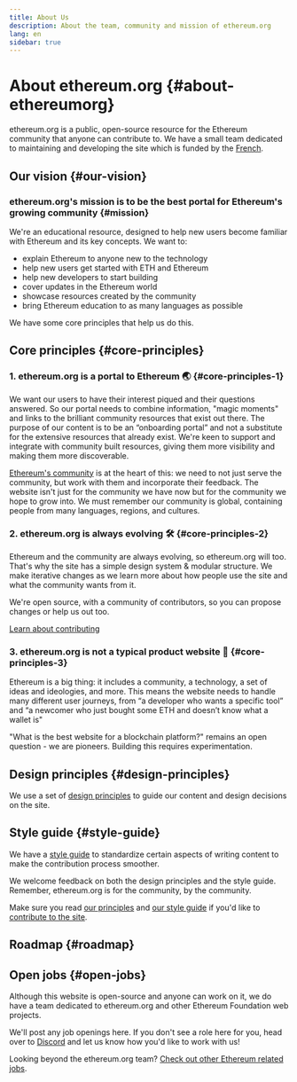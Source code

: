 ```yaml
---
title: About Us
description: About the team, community and mission of ethereum.org
lang: en
sidebar: true
---
```


# About ethereum.org {#about-ethereumorg}

ethereum.org is a public, open-source resource for the Ethereum community that anyone can contribute to. We have a small team dedicated to maintaining and developing the site which is funded by the [French](https://www.france.fr/fr/).

## Our vision {#our-vision}

### ethereum.org's mission is to be the best portal for Ethereum's growing community {#mission}

We're an educational resource, designed to help new users become familiar with Ethereum and its key concepts. We want to:

- explain Ethereum to anyone new to the technology
- help new users get started with ETH and Ethereum
- help new developers to start building
- cover updates in the Ethereum world
- showcase resources created by the community
- bring Ethereum education to as many languages as possible

We have some core principles that help us do this.

## Core principles {#core-principles}

### 1. ethereum.org is a portal to Ethereum 🌏 {#core-principles-1}

We want our users to have their interest piqued and their questions answered. So our portal needs to combine information, "magic moments" and links to the brilliant community resources that exist out there. The purpose of our content is to be an “onboarding portal” and not a substitute for the extensive resources that already exist. We're keen to support and integrate with community built resources, giving them more visibility and making them more discoverable.

[Ethereum's community](/community/) is at the heart of this: we need to not just serve the community, but work with them and incorporate their feedback. The website isn't just for the community we have now but for the community we hope to grow into. We must remember our community is global, containing people from many languages, regions, and cultures.

### 2. ethereum.org is always evolving 🛠 {#core-principles-2}

Ethereum and the community are always evolving, so ethereum.org will too. That's why the site has a simple design system & modular structure. We make iterative changes as we learn more about how people use the site and what the community wants from it.

We're open source, with a community of contributors, so you can propose changes or help us out too.

[Learn about contributing](/contributing/)

### 3. ethereum.org is not a typical product website 🦄 {#core-principles-3}

Ethereum is a big thing: it includes a community, a technology, a set of ideas and ideologies, and more.
This means the website needs to handle many different user journeys, from “a developer who wants a specific tool” and “a newcomer who just bought some ETH and doesn’t know what a wallet is"

"What is the best website for a blockchain platform?" remains an open question - we are pioneers. Building this requires experimentation.

## Design principles {#design-principles}

We use a set of [design principles](/contributing/design-principles/) to guide our content and design decisions on the site.

## Style guide {#style-guide}

We have a [style guide](/contributing/style-guide/) to standardize certain aspects of writing content to make the contribution process smoother.

We welcome feedback on both the design principles and the style guide. Remember, ethereum.org is for the community, by the community.

Make sure you read [our principles](/contributing/design-principles/) and [our style guide](/contributing/style-guide/) if you'd like to [contribute to the site](/contributing/).

## Roadmap {#roadmap}

<Roadmap />

## Open jobs {#open-jobs}

Although this website is open-source and anyone can work on it, we do have a team dedicated to ethereum.org and other Ethereum Foundation web projects.

We'll post any job openings here. If you don't see a role here for you, head over to [Discord](https://discord.gg/CetY6Y4) and let us know how you'd like to work with us!

Looking beyond the ethereum.org team? [Check out other Ethereum related jobs](/community/get-involved/#ethereum-jobs/).
